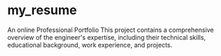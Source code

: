 # my_resume
An online Professional Portfolio
 This project contains a comprehensive overview of the engineer's expertise, including their technical skills, educational background, work experience, and projects. 